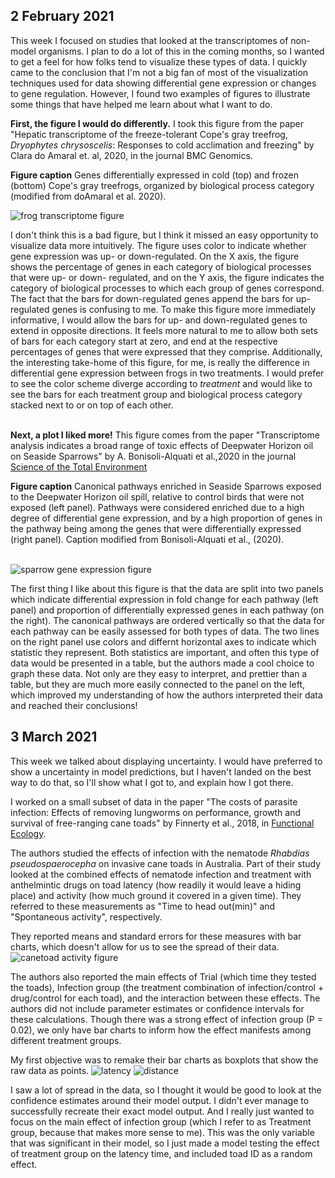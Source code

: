 
## 2 February 2021

This week I focused on studies that looked at the transcriptomes of non-model organisms. I plan to do a lot of this in the coming months, so I wanted to get a feel for how folks tend to visualize these types of data. I quickly came to the conclusion that I'm not a big fan of most of the visualization techniques used for data showing differential gene expression or changes to gene regulation. However, I found two examples of figures to illustrate some things that have helped me learn about what I want to do. 

**First, the figure I would do differently.** I took this figure from the paper "Hepatic transcriptome of the freeze-tolerant Cope's gray treefrog, *Dryophytes chrysoscelis*: Responses to cold acclimation and freezing" by Clara do Amaral et. al, 2020, in the journal BMC Genomics.

**Figure caption** Genes differentially expressed in cold (top) and frozen (bottom) Cope's gray treefrogs, organized by biological process category (modified from doAmaral et al. 2020).<br>


![frog transcriptome figure](Images/doAmaral.et.al.2020.BMCGenomics_lo.jpg)

I don't think this is a bad figure, but I think it missed an easy opportunity to visualize data more intuitively. The figure uses color to indicate whether gene expression was up- or down-regulated. On the X axis, the figure shows the percentage of genes in each category of biological processes that were up- or down- regulated, and on the Y axis, the figure indicates the category of biological processes to which each group of genes correspond. The fact that the bars for down-regulated genes append the bars for up-regulated genes is confusing to me. To make this figure more immediately informative, I would allow the bars for up- and down-regulated genes to extend in opposite directions. It feels more natural to me to allow both sets of bars for each category start at zero, and end at the respective percentages of genes that were expressed that they comprise. Additionally, the interesting take-home of this figure, for me, is really the difference in differential gene expression between frogs in two treatments. I would prefer to see the color scheme diverge according to *treatment* and would like to see the bars for each treatment group and biological process category stacked next to or on top of each other. <br><br>

**Next, a plot I liked more!** This figure comes from the paper "Transcriptome analysis indicates a broad range of toxic effects of Deepwater Horizon oil on Seaside Sparrows" by A. Bonisoli-Alquati et al.,2020 in the journal [Science of the Total Environment](https://www.sciencedirect.com/science/article/pii/S0048969720310949?casa_token=GhSnNaYC7yoAAAAA:qLfKqH1RT1iaDogbNtn0MrL2QDLV4ylkew5C7baDoWRL5HGjZsgj8ADOTzmbxtVnIdytdZ267g)

**Figure caption** Canonical pathways enriched in Seaside Sparrows exposed to the Deepwater Horizon oil spill, relative to control birds that were not exposed (left panel). Pathways were considered enriched due to a high degree of differential gene expression, and by a high proportion of genes in the pathway being among the genes that were differentially expressed (right panel). Caption modified from Bonisoli-Alquati et al., (2020).<br><br>


![sparrow gene expression figure](Images/SeasideSparrow2020_lo.jpg)

The first thing I like about this figure is that the data are split into two panels which indicate differential expression in fold change for each pathway (left panel) and proportion of differentially expressed genes in each pathway (on the right). The canonical pathways are ordered vertically so that the data for each pathway can be easily assessed for both types of data. The two lines on the right panel use colors and differnt horizontal axes to indicate which statistic they represent. Both statistics are important, and often this type of data would be presented in a table, but the authors made a cool choice to graph these data. Not only are they easy to interpret, and prettier than a table, but they are much more easily connected to the panel on the left, which improved my understanding of how the authors interpreted their data and reached their conclusions! 


## 3 March 2021
This week we talked about displaying uncertainty. I would have preferred to show a uncertainty in model predictions, but I haven't landed on the best way to do that, so I'll show what I got to, and explain how I got there. 

I worked on a small subset of data in the paper "The costs of parasite infection: Effects of removing lungworms on performance, growth and survival of free-ranging cane toads" by Finnerty et al., 2018, in [Functional Ecology](https://besjournals.onlinelibrary.wiley.com/doi/epdf/10.1111/1365-2435.12992).

The authors studied the effects of infection with the nematode *Rhabdias pseudospaerocepha* on invasive cane toads in Australia. Part of their study looked at the combined effects of nematode infection and treatment with anthelmintic drugs on toad latency (how readily it would leave a hiding place) and activity (how much ground it covered in a given time). They referred to these measurements as "Time to head out(min)" and "Spontaneous activity", respectively. 

They reported means and standard errors for these measures with bar charts, which doesn't allow for us to see the spread of their data. 
![canetoad activity figure](Images/Finnertyetal2018.png)


The authors also reported the main effects of Trial (which time they tested the toads), Infection group (the treatment combination of infection/control + drug/control for each toad), and the interaction between these effects. The authors did not include parameter estimates or confidence intervals for these calculations. Though there was a strong effect of infection group (P = 0.02), we only have bar charts to inform how the effect manifests among different treatment groups. 

My first objective was to remake their bar charts as boxplots that show the raw data as points.
![latency](Images/latency.png)
![distance](Images/distance.png)


I saw a lot of spread in the data, so I thought it would be good to look at the confidence estimates around their model output. I didn't ever manage to successfully recreate their exact model output. And I really just wanted to focus on the main effect of infection group (which I refer to as Treatment group, because that makes more sense to me). This was the only variable that was significant in their model, so I just made a model testing the effect of treatment group on the latency time, and included toad ID as a random effect. 
